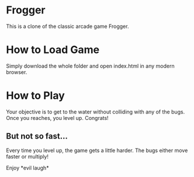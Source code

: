 Frogger
===============================
This is a clone of the classic arcade game Frogger.

# How to Load Game
Simply download the whole folder and open index.html in any modern browser.

# How to Play
Your objective is to get to the water without colliding with any of the bugs.
Once you reaches, you level up. Congrats!

## But not so fast...
Every time you level up, the game gets a little harder.
The bugs either move faster or multiply!

Enjoy \*evil laugh\*